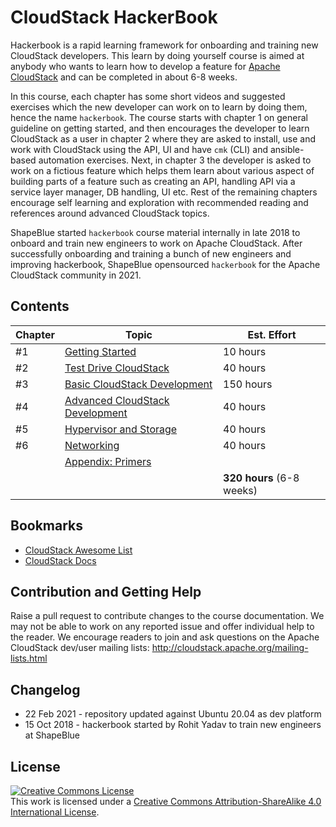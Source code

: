 # CloudStack HackerBook

Hackerbook is a rapid learning framework for onboarding and training new
CloudStack developers. This learn by doing yourself course is aimed at anybody
who wants to learn how to develop a feature for [Apache
CloudStack](http://cloudstack.apache.org/) and can be completed in about 6-8
weeks.

In this course, each chapter has some short videos and suggested exercises which
the new developer can work on to learn by doing them, hence the name
`hackerbook`. The course starts with chapter 1 on general guideline on getting
started, and then encourages the developer to learn CloudStack as a user
in chapter 2 where they are asked to install, use and work with CloudStack
using the API, UI and have `cmk` (CLI) and ansible-based automation exercises.
Next, in chapter 3 the developer is asked to work on a fictious feature which
helps them learn about various aspect of building parts of a feature such as
creating an API, handling API via a service layer manager, DB handling, UI etc.
Rest of the remaining chapters encourage self learning and exploration with
recommended reading and references around advanced CloudStack topics.

ShapeBlue started `hackerbook` course material internally in late 2018 to onboard
and train new engineers to work on Apache CloudStack. After successfully
onboarding and training a bunch of new engineers and improving hackerbook,
ShapeBlue opensourced `hackerbook` for the Apache CloudStack community in 2021.

## Contents

| Chapter | Topic | Est. Effort |
| ------- | ----- | ----------- |
| #1 | [Getting Started](0-init.md) | 10 hours |
| #2 | [Test Drive CloudStack](1-user.md) | 40 hours |
| #3 | [Basic CloudStack Development](2-dev.md) | 150 hours |
| #4 | [Advanced CloudStack Development](3-adv.md) | 40 hours |
| #5 | [Hypervisor and Storage](4-compute-storage.md) | 40 hours |
| #6 | [Networking](5-network.md) | 40 hours |
|    | [Appendix: Primers](primer/index.md) | |
| | | **320 hours** (6-8 weeks) |

## Bookmarks

- [CloudStack Awesome List](https://github.com/resmo/awesome-cloudstack)
- [CloudStack Docs](http://docs.cloudstack.apache.org/en/latest/)

## Contribution and Getting Help

Raise a pull request to contribute changes to the course documentation. We may not
be able to work on any reported issue and offer individual help to the reader.
We encourage readers to join and ask questions on the Apache CloudStack dev/user
mailing lists: http://cloudstack.apache.org/mailing-lists.html

## Changelog

- 22 Feb 2021 - repository updated against Ubuntu 20.04 as dev platform
- 15 Oct 2018 - hackerbook started by Rohit Yadav to train new engineers at ShapeBlue

## License

<a rel="license" href="http://creativecommons.org/licenses/by-sa/4.0/"><img
alt="Creative Commons License" style="border-width:0"
src="https://i.creativecommons.org/l/by-sa/4.0/88x31.png" /></a><br />This work
is licensed under a <a rel="license"
href="http://creativecommons.org/licenses/by-sa/4.0/">Creative Commons
Attribution-ShareAlike 4.0 International License</a>.
